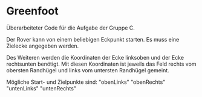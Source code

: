 # Greenfoot

Überarbeiteter Code für die Aufgabe der Gruppe C.

Der Rover kann von einem beliebigen Eckpunkt starten.
Es muss eine Zielecke angegeben werden.

Des Weiteren werden die Koordinaten der Ecke linksoben und der Ecke rechtsunten benötigt. Mit diesen Koordinaten ist jeweils das Feld rechts vom obersten Randhügel und links vom untersten Randhügel gemeint.

Mögliche Start- und Zielpunkte sind: "obenLinks" "obenRechts" "untenLinks" "untenRechts"
